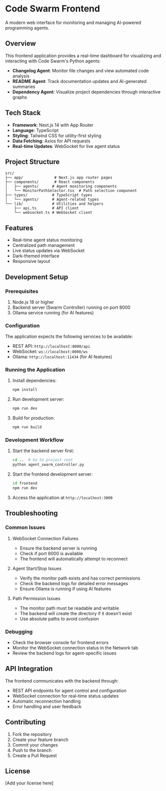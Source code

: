 # Code Swarm Frontend

A modern web interface for monitoring and managing AI-powered programming agents.

## Overview

This frontend application provides a real-time dashboard for visualizing and interacting with Code Swarm's Python agents:

- **Changelog Agent**: Monitor file changes and view automated code analysis
- **README Agent**: Track documentation updates and AI-generated summaries
- **Dependency Agent**: Visualize project dependencies through interactive graphs

## Tech Stack

- **Framework**: Next.js 14 with App Router
- **Language**: TypeScript
- **Styling**: Tailwind CSS for utility-first styling
- **Data Fetching**: Axios for API requests
- **Real-time Updates**: WebSocket for live agent status

## Project Structure

```
src/
├── app/              # Next.js app router pages
├── components/       # React components
│   ├── agents/      # Agent monitoring components
│   └── MonitorPathSelector.tsx  # Path selection component
├── types/           # TypeScript types
│   └── agents/      # Agent-related types
└── lib/             # Utilities and helpers
    ├── api.ts       # API client
    └── websocket.ts # WebSocket client
```

## Features

- Real-time agent status monitoring
- Centralized path management
- Live status updates via WebSocket
- Dark-themed interface
- Responsive layout

## Development Setup

### Prerequisites
1. Node.js 18 or higher
2. Backend server (Swarm Controller) running on port 8000
3. Ollama service running (for AI features)

### Configuration
The application expects the following services to be available:
- REST API: `http://localhost:8000/api`
- WebSocket: `ws://localhost:8000/ws`
- Ollama: `http://localhost:11434` (for AI features)

### Running the Application

1. Install dependencies:
   ```bash
   npm install
   ```

2. Run development server:
   ```bash
   npm run dev
   ```

3. Build for production:
   ```bash
   npm run build
   ```

### Development Workflow

1. Start the backend server first:
   ```bash
   cd ..  # Go to project root
   python agent_swarm_controller.py
   ```

2. Start the frontend development server:
   ```bash
   cd frontend
   npm run dev
   ```

3. Access the application at `http://localhost:3000`

## Troubleshooting

### Common Issues

1. WebSocket Connection Failures
   - Ensure the backend server is running
   - Check if port 8000 is available
   - The frontend will automatically attempt to reconnect

2. Agent Start/Stop Issues
   - Verify the monitor path exists and has correct permissions
   - Check the backend logs for detailed error messages
   - Ensure Ollama is running if using AI features

3. Path Permission Issues
   - The monitor path must be readable and writable
   - The backend will create the directory if it doesn't exist
   - Use absolute paths to avoid confusion

### Debugging

- Check the browser console for frontend errors
- Monitor the WebSocket connection status in the Network tab
- Review the backend logs for agent-specific issues

## API Integration

The frontend communicates with the backend through:
- REST API endpoints for agent control and configuration
- WebSocket connection for real-time status updates
- Automatic reconnection handling
- Error handling and user feedback

## Contributing

1. Fork the repository
2. Create your feature branch
3. Commit your changes
4. Push to the branch
5. Create a Pull Request

## License

[Add your license here]
